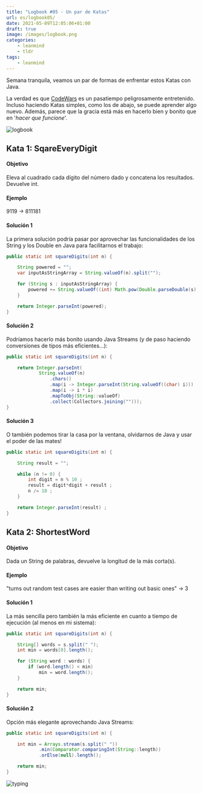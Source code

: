 ```yaml
---
title: "Logbook #05 - Un par de Katas"
url: es/logbook05/
date: 2021-05-09T12:05:06+01:00
draft: true
image: /images/logbook.png
categories:
    - leanmind
    - tldr
tags:
    - leanmind
---
```


Semana tranquila, veamos un par de formas de enfrentar estos Katas con Java.

<!--more-->

La verdad es que [CodeWars](https://www.codewars.com/) es un pasatiempo peligrosamente entretenido.
Incluso haciendo Katas simples, como los de abajo, se puede aprender algo nuevo.
Además, parece que la gracia está más en hacerlo bien y bonito que en '_hacer que funcione_'.

![logbook](../../../images/ship.gif)

## Kata 1: SqareEveryDigit

#### Objetivo

Eleva al cuadrado cada dígito del número dado y concatena los resultados. Devuelve int.

#### Ejemplo

9119 -> 811181

#### Solución 1

La primera solución podría pasar por aprovechar las funcionalidades de los String y los Double en Java para facilitarnos el trabajo:

```java
public static int squareDigits(int n) {

	String powered = "";
	var inputAsStringArray = String.valueOf(n).split("");

	for (String s : inputAsStringArray) {
		powered += String.valueOf((int) Math.pow(Double.parseDouble(s), 2));
	}

	return Integer.parseInt(powered);
}
```

#### Solución 2

Podríamos hacerlo más bonito usando Java Streams (y de paso haciendo conversiones de tipos más eficientes...):

```java
public static int squareDigits(int n) {

	return Integer.parseInt(
			String.valueOf(n)
				.chars()
				.map(i -> Integer.parseInt(String.valueOf((char) i)))
				.map(i -> i * i)
				.mapToObj(String::valueOf)
				.collect(Collectors.joining("")));
}
```

#### Solución 3

O también podemos tirar la casa por la ventana, olvidarnos de Java y usar el poder de las mates!

```java
public static int squareDigits(int n) {

	String result = "";

	while (n != 0) {
		int digit = n % 10 ;
		result = digit*digit + result ;
		n /= 10 ;
	}

	return Integer.parseInt(result) ;
}
```

## Kata 2: ShortestWord

#### Objetivo

Dada un String de palabras, devuelve la longitud de la más corta(s).

#### Ejemplo

"turns out random test cases are easier than writing out basic ones" -> 3

#### Solución 1

La más sencilla pero también la más eficiente en cuanto a tiempo de ejecución (al menos en mi sistema):

```java
public static int squareDigits(int n) {

	String[] words = s.split(" ");
	int min = words[0].length();

	for (String word : words) {
		if (word.length() < min)
			min = word.length();
	}

	return min;
}
```

#### Solución 2

Opción más elegante aprovechando Java Streams:

```java
public static int squareDigits(int n) {

	int min = Arrays.stream(s.split(" "))
			.min(Comparator.comparingInt(String::length))
			.orElse(null).length();

	return min;
}
```

![typing](../../../images/typing.gif)
